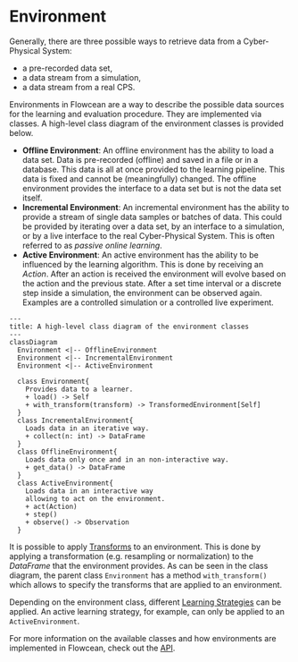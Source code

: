 # Environment

Generally, there are three possible ways to retrieve data from a Cyber-Physical System:

- a pre-recorded data set,
- a data stream from a simulation,
- a data stream from a real CPS.

Environments in Flowcean are a way to describe the possible data sources for the learning and evaluation procedure.
They are implemented via classes.
A high-level class diagram of the environment classes is provided below.

- **Offline Environment**: An offline environment has the ability to load a data set.
Data is pre-recorded (offline) and saved in a file or in a database.
This data is all at once provided to the learning pipeline.
This data is fixed and cannot be (meaningfully) changed.
The offline environment provides the interface to a data set but is not the data set itself.
- **Incremental Environment**: An incremental environment has the ability to provide a stream of single data samples or batches of data.
This could be provided by iterating over a data set, by an interface to a simulation, or by a live interface to the real Cyber-Physical System.
This is often referred to as *passive online learning*.
- **Active Environment**: An active environment has the ability to be influenced by the learning algorithm.
This is done by receiving an *Action*.
After an action is received the environment will evolve based on the action and the previous state.
After a set time interval or a discrete step inside a simulation, the environment can be observed again.
Examples are a controlled simulation or a controlled live experiment.

``` mermaid
---
title: A high-level class diagram of the environment classes
---
classDiagram
  Environment <|-- OfflineEnvironment
  Environment <|-- IncrementalEnvironment
  Environment <|-- ActiveEnvironment

  class Environment{
    Provides data to a learner.
    + load() -> Self
    + with_transform(transform) -> TransformedEnvironment[Self]
  }
  class IncrementalEnvironment{
    Loads data in an iterative way.
    + collect(n: int) -> DataFrame
  }
  class OfflineEnvironment{
    Loads data only once and in an non-interactive way.
    + get_data() -> DataFrame
  }
  class ActiveEnvironment{
    Loads data in an interactive way
    allowing to act on the environment.
    + act(Action)
    + step()
    + observe() -> Observation
  }
```



It is possible to apply [Transforms](https://www3.tuhh.de/agenc/user_guide/transforms/) to an environment.
This is done by applying a transformation (e.g. resampling or normalization) to the *DataFrame* that the environment provides.
As can be seen in the class diagram, the parent class `Environment` has a method `with_transform()` which allows to specify the transforms that are applied to an environment.

Depending on the environment class, different [Learning Strategies](https://www3.tuhh.de/agenc/user_guide/learning_strategies/) can be applied.
An active learning strategy, for example, can only be applied to an `ActiveEnvironment`.

For more information on the available classes and how environments are implemented in Flowcean, check out the [API](https://www3.tuhh.de/agenc/reference/flowcean/).
